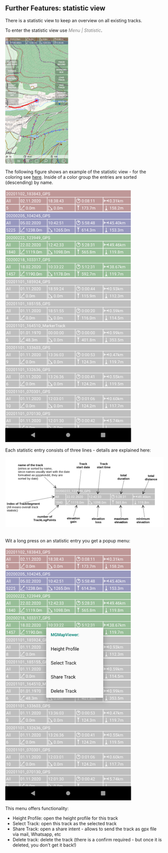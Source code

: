 ## Further Features: statistic view

There is a statistic view to keep an overview on all existing tracks.

To enter the statistic view use <span style="color:gray">*Menu | Statistic*</span>.

<img src="./stat1.png" width="200" />&nbsp;

The following figure shows an example of the statistic view - for the coloring see [here](../../track.md).
Inside of a color group the entries are sorted (descending) by name.

<img src="./stat2.png" width="400" />&nbsp;

Each statistic entry consists of three lines - details are explained here:

<img src="./stat3.png" width="800" />&nbsp;

Wit a long press on an statistic entry you get a popup menu:

<img src="./popup.png" width="400" />&nbsp;

This menu offers functionality:
- Height Profile: open the height profile for this track
- Select Track: open this track as the selected track
- Share Track: open a share intent - allows to send the track as gpx file via mail, Whatsapp, etc
- Delete track: delete the track (there is a confirm required - but once it is deleted, you don't get it back!)
